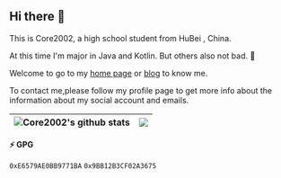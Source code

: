 ## Hi there 👋

This is Core2002, a high school student from HuBei , China.

At this time I'm major in Java and Kotlin. But others also not bad. 🤗

Welcome to go to my [home page](https://space.bilibili.com/30924239) or [blog](https://blog.fifu.fun) to know me.

To contact me,please follow my profile page to get more info about the information about my social account and emails.

|<img align="center" src="https://github-readme-stats.vercel.app/api?username=Core2002&count_private=true&show_icons=true&include_all_commits=true&title_color=359697&icon_color=359697&hide_border=true" alt="Core2002's github stats" /> | <img align="center" src="https://github-readme-stats.vercel.app/api/top-langs/?username=Core2002&layout=compact&title_color=359697&icon_color=359697&hide_border=true" /> |
| ------------- | ------------- |

**⚡️ GPG** 

`0xE6579AE0BB9771BA`
`0x9BB12B3CF02A3675`
